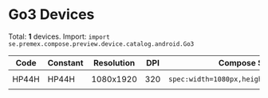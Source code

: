 # Go3 Devices

Total: **1** devices. Import: `import se.premex.compose.preview.device.catalog.android.Go3`

| Code | Constant | Resolution | DPI | Compose Spec | Preview Usage |
|------|----------|------------|-----|-------------|---------------|
| HP44H | HP44H | 1080x1920 | 320 | `spec:width=1080px,height=1920px,dpi=320` | `@Preview(device = Go3.HP44H)` |

<!-- Generated automatically. Do not edit manually. -->

